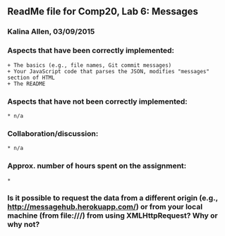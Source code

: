 ## ReadMe file for Comp20, Lab 6: Messages
### Kalina Allen, 03/09/2015

### Aspects that have been correctly implemented:
	+ The basics (e.g., file names, Git commit messages)
	+ Your JavaScript code that parses the JSON, modifies "messages" section of HTML
	+ The README

### Aspects that have not been correctly implemented:
	* n/a

### Collaboration/discussion:
	* n/a

### Approx. number of hours spent on the assignment:
	* 

### Is it possible to request the data from a different origin (e.g., http://messagehub.herokuapp.com/) or from your local machine (from file:///) from using XMLHttpRequest? Why or why not? 
